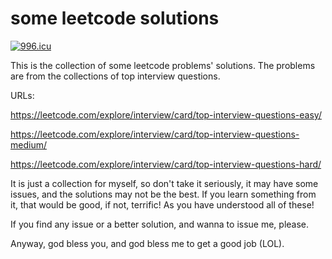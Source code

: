 # some leetcode solutions

<a href="https://996.icu"><img src="https://img.shields.io/badge/link-996.icu-red.svg" alt="996.icu" /></a>

This is the collection of some leetcode problems' solutions. The problems are from the collections of top interview questions.

URLs:

https://leetcode.com/explore/interview/card/top-interview-questions-easy/

https://leetcode.com/explore/interview/card/top-interview-questions-medium/

https://leetcode.com/explore/interview/card/top-interview-questions-hard/

It is just a collection for myself, so don't take it seriously, it may have some issues, and the solutions may not be the best.
If you learn something from it, that would be good, if not, terrific! As you have understood all of these! 

If you find any issue or a better solution, and wanna to issue me, please.

Anyway, god bless you, and god bless me to get a good job (LOL).